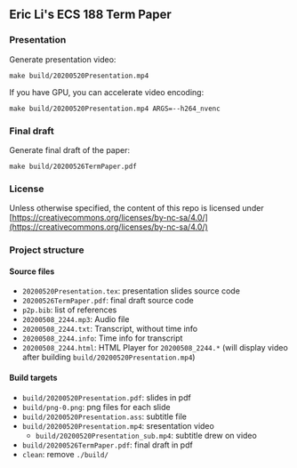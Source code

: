 ## Eric Li's ECS 188 Term Paper

### Presentation

Generate presentation video:

`make build/20200520Presentation.mp4`

If you have GPU, you can accelerate video encoding:

`make build/20200520Presentation.mp4 ARGS=--h264_nvenc`

### Final draft

Generate final draft of the paper:

`make build/20200526TermPaper.pdf`

### License

Unless otherwise specified, the content of this repo is licensed under
[https://creativecommons.org/licenses/by-nc-sa/4.0/](https://creativecommons.org/licenses/by-nc-sa/4.0/)

### Project structure

#### Source files
* `20200520Presentation.tex`: presentation slides source code
* `20200526TermPaper.pdf`: final draft source code
* `p2p.bib`: list of references
* `20200508_2244.mp3`: Audio file
* `20200508_2244.txt`: Transcript, without time info
* `20200508_2244.info`: Time info for transcript
* `20200508_2244.html`: HTML Player for `20200508_2244.*`
  (will display video after building `build/20200520Presentation.mp4`)

#### Build targets
* `build/20200520Presentation.pdf`: slides in pdf
* `build/png-0.png`: png files for each slide
* `build/20200520Presentation.ass`: subtitle file
* `build/20200520Presentation.mp4`: sresentation video
	* `build/20200520Presentation_sub.mp4`: subtitle drew on video
* `build/20200526TermPaper.pdf`: final draft in pdf
* `clean`: remove `./build/`

